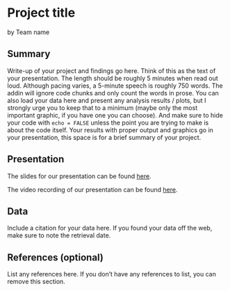 Project title
================
by Team name

## Summary

Write-up of your project and findings go here. Think of this as the text
of your presentation. The length should be roughly 5 minutes when read
out loud. Although pacing varies, a 5-minute speech is roughly 750
words. The addin will ignore code chunks and only count the words in
prose. You can also load your data here and present any analysis results
/ plots, but I strongly urge you to keep that to a minimum (maybe only
the most important graphic, if you have one you can choose). And make
sure to hide your code with `echo = FALSE` unless the point you are
trying to make is about the code itself. Your results with proper output
and graphics go in your presentation, this space is for a brief summary
of your project.

## Presentation

The slides for our presentation can be found
[here](presentation/presentation.html).

<!-- Keep only if you have recorded a video of your presentation. -->

The video recording of our presentation can be found
[here](INSERT%20LINK%20TO%20VIDEO). <!-- -->

## Data

Include a citation for your data here. If you found your data off the
web, make sure to note the retrieval date.

## References (optional)

List any references here. If you don’t have any references to list, you
can remove this section.
